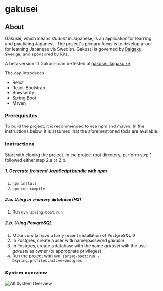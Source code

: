 # gakusei

## About
Gakusei, which means _student_ in Japanese, is an application for learning and practicing Japanese.
The project's primary focus is to develop a tool for learning Japanese via Swedish.
Gakusei is governed by [Daigaku Sverige](http://www.daigaku.se), and sponsored by [Kits](https://www.kits.se).

A beta version of Gakusei can be tested at [gakusei.daigaku.se](http://gakusei.daigaku.se).

The app introduces

- React
- React-Bootstrap
- Browserify
- Spring Boot
- Maven

### Prerequisites
To build the project, it is recommended to use npm and maven.
In the instructions below, it is assumed that the aforementioned tools are available. 

### Instructions
Start with cloning the project.
In the project root directory, perform step 1 followed either step 2.a or 2.b.

##### 1. Generate frontend JavaScript bundle with npm

1. ```npm install```
2. ```npm run compile```

##### 2.a. Using in-memory database (H2)

1. Run ```mvn spring-boot:run``` 

##### 2.b. Using PostgreSQL

1. Make sure to have a fairly recent installation of PostgreSQL 9
2. In Postgres, create a user with name/password *gakusei*
3. In Postgres, create a database with the name *gakusei* with the user *gakusei* as owner (or appropriate privileges)
4. Run the project with ```mvn spring-boot:run -Dspring.profiles.active=postgres```

### System overview

![Alt System Overview](https://github.com/kits-ab/gakusei/doc/img/GakuseiOverview.png)